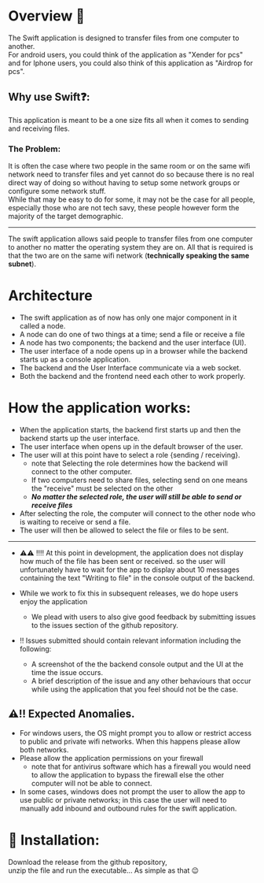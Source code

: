 # Overview 👀

The Swift application is designed to transfer files from one computer to another.  
For android users, you could think of the application as "Xender for pcs" and for Iphone users, you could also think of this application as "Airdrop for pcs".

## Why use Swift❓:

This application is meant to be a one size fits all when it comes to sending and receiving files.

### **The Problem:**

It is often the case where two people in the same room or on the same wifi network need to transfer files and yet cannot do so because there is no real direct way of doing so without having to setup some network groups or configure some network stuff.  
While that may be easy to do for some, it may not be the case for all people, especially those who are not tech savy, these people however form the majority of the target demographic.

---

The swift application allows said people to transfer files from one computer to another no matter the operating system they are on. All that is required is that the two are on the same wifi network (**technically speaking the same subnet**).

# Architecture

-   The swift application as of now has only one major component in it called a node.
-   A node can do one of two things at a time; send a file or receive a file
-   A node has two components; the backend and the user interface (UI).
-   The user interface of a node opens up in a browser while the backend starts up as a console application.
-   The backend and the User Interface communicate via a web socket.
-   Both the backend and the frontend need each other to work properly.

# How the application works:

-   When the application starts, the backend first starts up and then the backend starts up the user interface.
-   The user interface when opens up in the default browser of the user.
-   The user will at this point have to select a role {sending / receiving}.
    -   note that Selecting the role determines how the backend will connect to the other computer.
    -   If two computers need to share files, selecting send on one means the "receive" must be selected on the other
    -   **_No matter the selected role, the user will still be able to send or receive files_**
-   After selecting the role, the computer will connect to the other node who is waiting to receive or send a file.
-   The user will then be allowed to select the file or files to be sent.

---

-   ⚠⚠ ‼‼ At this point in development, the application does not display how much of the file has been sent or received. so the user will unfortunately have to wait for the app to display about 10 messages containing the text "Writing to file" in the console output of the backend.

-   While we work to fix this in subsequent releases, we do hope users enjoy the application
    -   We plead with users to also give good feedback by submitting issues to the issues section of the github repository.
-   ‼ Issues submitted should contain relevant information including the following:
    -   A screenshot of the the backend console output and the UI at the time the issue occurs.
    -   A brief description of the issue and any other behaviours that occur while using the application that you feel should not be the case.

## **⚠‼ Expected Anomalies.**

-   For windows users, the OS might prompt you to allow or restrict access to public and private wifi networks. When this happens please allow both networks.
-   Please allow the application permissions on your firewall
    -   note that for antivirus software which has a firewall you would need to allow the application to bypass the firewall else the other computer will not be able to connect.
-   In some cases, windows does not prompt the user to allow the app to use public or private networks; in this case the user will need to manually add inbound and outbound rules for the swift application.

# 🎯 Installation:

Download the release from the github repository,  
unzip the file and run the executable... As simple as that 😉
